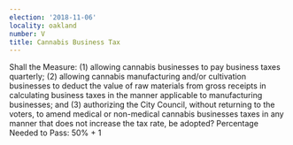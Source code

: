 ```yaml
---
election: '2018-11-06'
locality: oakland
number: V
title: Cannabis Business Tax
---
```

Shall  the  Measure:  (1)  allowing  cannabis  businesses  to  pay  business  taxes  quarterly;  (2)  allowing  cannabis  manufacturing  and/or  cultivation  businesses  to  deduct  the  value  of  raw  materials  from  gross  receipts  in  calculating  business  taxes  in  the  manner  applicable  to  manufacturing  businesses;  and  (3)  authorizing  the  City  Council,  without  returning  to  the  voters,  to  amend  medical  or  non-medical  cannabis  businesses  taxes  in  any  manner that does not increase the tax rate, be adopted? Percentage Needed to Pass: 50% + 1
